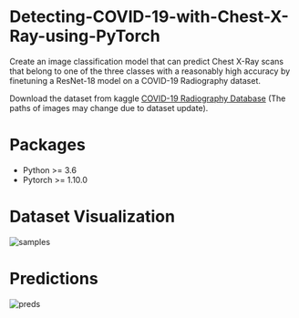 # Detecting-COVID-19-with-Chest-X-Ray-using-PyTorch
Create an image classification model that can predict Chest X-Ray scans that belong to one of the three classes with a reasonably high accuracy by finetuning a ResNet-18 model on a COVID-19 Radiography dataset.

Download the dataset from kaggle [COVID-19 Radiography Database](https://www.kaggle.com/datasets/tawsifurrahman/covid19-radiography-database) (The paths of images may change due to dataset update).

# Packages
* Python >= 3.6
* Pytorch >= 1.10.0

# Dataset Visualization
![samples](assests/sample.png)

# Predictions 
![preds](assests/preds.png)
